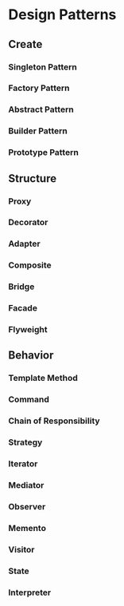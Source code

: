 # Design Patterns

## Create 
### Singleton Pattern
### Factory Pattern
### Abstract Pattern
### Builder Pattern
### Prototype Pattern

## Structure
### Proxy
### Decorator
### Adapter
### Composite
### Bridge
### Facade
### Flyweight

## Behavior
### Template Method
### Command
### Chain of Responsibility
### Strategy
### Iterator
### Mediator
### Observer
### Memento
### Visitor
### State
### Interpreter